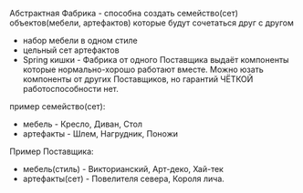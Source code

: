 Абстрактная Фабрика - способна создать семейство(сет) объектов(мебели, артефактов) которые будут сочетаться друг с другом
* набор мебели в одном стиле
* цельный сет артефактов
* Spring кишки - Фабрика от одного Поставщика выдаёт компоненты которые нормально-хорошо работают вместе. 
   Можно юзать компоненты от других Поставщиков, но гарантий ЧЁТКОЙ работоспособности нет.

пример семейство(сет):
* мебель - Кресло, Диван, Стол
* артефакты - Шлем, Нагрудник, Поножи

Пример Поставщика:
* мебель(стиль) - Викторианский, Арт-деко, Хай-тек
* артефакты(сет) - Повелителя севера, Короля лича.

